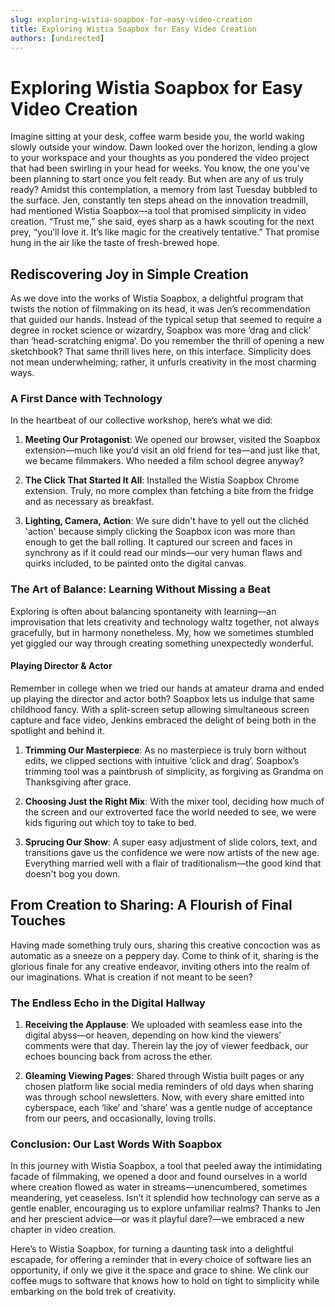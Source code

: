 ```yaml
---
slug: exploring-wistia-soapbox-for-easy-video-creation
title: Exploring Wistia Soapbox for Easy Video Creation
authors: [undirected]
---
```



# Exploring Wistia Soapbox for Easy Video Creation

Imagine sitting at your desk, coffee warm beside you, the world waking slowly outside your window. Dawn looked over the horizon, lending a glow to your workspace and your thoughts as you pondered the video project that had been swirling in your head for weeks. You know, the one you've been planning to start once you felt ready. But when are any of us truly ready? Amidst this contemplation, a memory from last Tuesday bubbled to the surface. Jen, constantly ten steps ahead on the innovation treadmill, had mentioned Wistia Soapbox—a tool that promised simplicity in video creation. “Trust me,” she said, eyes sharp as a hawk scouting for the next prey, “you’ll love it. It’s like magic for the creatively tentative.” That promise hung in the air like the taste of fresh-brewed hope.

## Rediscovering Joy in Simple Creation

As we dove into the works of Wistia Soapbox, a delightful program that twists the notion of filmmaking on its head, it was Jen’s recommendation that guided our hands. Instead of the typical setup that seemed to require a degree in rocket science or wizardry, Soapbox was more ‘drag and click’ than ‘head-scratching enigma’. Do you remember the thrill of opening a new sketchbook? That same thrill lives here, on this interface. Simplicity does not mean underwhelming; rather, it unfurls creativity in the most charming ways.

### A First Dance with Technology

In the heartbeat of our collective workshop, here’s what we did: 

1. **Meeting Our Protagonist**: We opened our browser, visited the Soapbox extension—much like you’d visit an old friend for tea—and just like that, we became filmmakers. Who needed a film school degree anyway? 

2. **The Click That Started It All**: Installed the Wistia Soapbox Chrome extension. Truly, no more complex than fetching a bite from the fridge and as necessary as breakfast. 

3. **Lighting, Camera, Action**: We sure didn't have to yell out the clichéd 'action' because simply clicking the Soapbox icon was more than enough to get the ball rolling. It captured our screen and faces in synchrony as if it could read our minds—our very human flaws and quirks included, to be painted onto the digital canvas. 

### The Art of Balance: Learning Without Missing a Beat

Exploring is often about balancing spontaneity with learning—an improvisation that lets creativity and technology waltz together, not always gracefully, but in harmony nonetheless. My, how we sometimes stumbled yet giggled our way through creating something unexpectedly wonderful.

#### Playing Director & Actor

Remember in college when we tried our hands at amateur drama and ended up playing the director and actor both? Soapbox lets us indulge that same childhood fancy. With a split-screen setup allowing simultaneous screen capture and face video, Jenkins embraced the delight of being both in the spotlight and behind it. 

1. **Trimming Our Masterpiece**: As no masterpiece is truly born without edits, we clipped sections with intuitive ‘click and drag’. Soapbox’s trimming tool was a paintbrush of simplicity, as forgiving as Grandma on Thanksgiving after grace.

2. **Choosing Just the Right Mix**: With the mixer tool, deciding how much of the screen and our extroverted face the world needed to see, we were kids figuring out which toy to take to bed. 

3. **Sprucing Our Show**: A super easy adjustment of slide colors, text, and transitions gave us the confidence we were now artists of the new age. Everything married well with a flair of traditionalism—the good kind that doesn't bog you down.

## From Creation to Sharing: A Flourish of Final Touches

Having made something truly ours, sharing this creative concoction was as automatic as a sneeze on a peppery day. Come to think of it, sharing is the glorious finale for any creative endeavor, inviting others into the realm of our imaginations. What is creation if not meant to be seen?

### The Endless Echo in the Digital Hallway

1. **Receiving the Applause**: We uploaded with seamless ease into the digital abyss—or heaven, depending on how kind the viewers’ comments were that day. Therein lay the joy of viewer feedback, our echoes bouncing back from across the ether. 

2. **Gleaming Viewing Pages**: Shared through Wistia built pages or any chosen platform like social media reminders of old days when sharing was through school newsletters. Now, with every share emitted into cyberspace, each ‘like’ and ‘share’ was a gentle nudge of acceptance from our peers, and occasionally, loving trolls.

### Conclusion: Our Last Words With Soapbox

In this journey with Wistia Soapbox, a tool that peeled away the intimidating facade of filmmaking, we opened a door and found ourselves in a world where creation flowed as water in streams—unencumbered, sometimes meandering, yet ceaseless. Isn’t it splendid how technology can serve as a gentle enabler, encouraging us to explore unfamiliar realms? Thanks to Jen and her prescient advice—or was it playful dare?—we embraced a new chapter in video creation.

Here’s to Wistia Soapbox, for turning a daunting task into a delightful escapade, for offering a reminder that in every choice of software lies an opportunity, if only we give it the space and grace to shine. We clink our coffee mugs to software that knows how to hold on tight to simplicity while embarking on the bold trek of creativity.